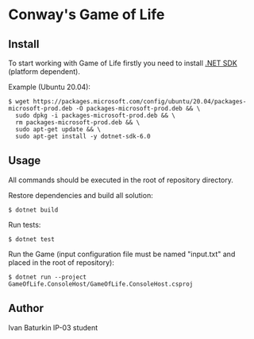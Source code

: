 # Conway's Game of Life

## Install

To start working with Game of Life firstly you need to install [.NET SDK](https://learn.microsoft.com/en-us/dotnet/core/install/) (platform dependent).

Example (Ubuntu 20.04):
```
$ wget https://packages.microsoft.com/config/ubuntu/20.04/packages-microsoft-prod.deb -O packages-microsoft-prod.deb && \
  sudo dpkg -i packages-microsoft-prod.deb && \
  rm packages-microsoft-prod.deb && \
  sudo apt-get update && \
  sudo apt-get install -y dotnet-sdk-6.0
```

## Usage

All commands should be executed in the root of repository directory.

Restore dependencies and build all solution:
```
$ dotnet build
```

Run tests:
```
$ dotnet test
```

Run the Game (input configuration file must be named "input.txt" and placed in the root of repository):
```
$ dotnet run --project GameOfLife.ConsoleHost/GameOfLife.ConsoleHost.csproj
```

## Author

Ivan Baturkin IP-03 student
